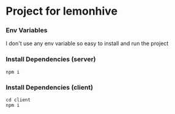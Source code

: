 # Project for lemonhive

### Env Variables

I don't use any env variable so easy to install and run the project

### Install Dependencies (server)

```
npm i
```

### Install Dependencies (client)

```
cd client
npm i
```
